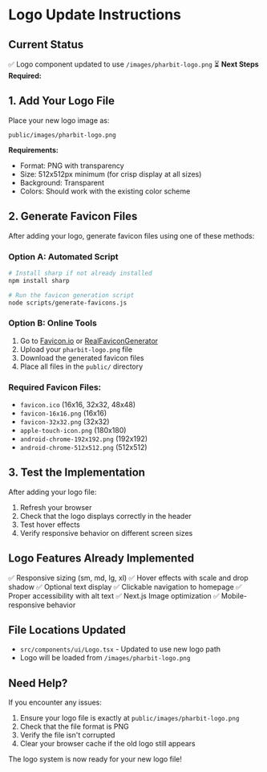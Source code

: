 # Logo Update Instructions

## Current Status
✅ Logo component updated to use `/images/pharbit-logo.png`
⏳ **Next Steps Required:**

## 1. Add Your Logo File
Place your new logo image as:
```
public/images/pharbit-logo.png
```

**Requirements:**
- Format: PNG with transparency
- Size: 512x512px minimum (for crisp display at all sizes)
- Background: Transparent
- Colors: Should work with the existing color scheme

## 2. Generate Favicon Files
After adding your logo, generate favicon files using one of these methods:

### Option A: Automated Script
```bash
# Install sharp if not already installed
npm install sharp

# Run the favicon generation script
node scripts/generate-favicons.js
```

### Option B: Online Tools
1. Go to [Favicon.io](https://favicon.io/) or [RealFaviconGenerator](https://realfavicongenerator.net/)
2. Upload your `pharbit-logo.png` file
3. Download the generated favicon files
4. Place all files in the `public/` directory

### Required Favicon Files:
- `favicon.ico` (16x16, 32x32, 48x48)
- `favicon-16x16.png` (16x16)
- `favicon-32x32.png` (32x32)
- `apple-touch-icon.png` (180x180)
- `android-chrome-192x192.png` (192x192)
- `android-chrome-512x512.png` (512x512)

## 3. Test the Implementation
After adding your logo file:
1. Refresh your browser
2. Check that the logo displays correctly in the header
3. Test hover effects
4. Verify responsive behavior on different screen sizes

## Logo Features Already Implemented
✅ Responsive sizing (sm, md, lg, xl)
✅ Hover effects with scale and drop shadow
✅ Optional text display
✅ Clickable navigation to homepage
✅ Proper accessibility with alt text
✅ Next.js Image optimization
✅ Mobile-responsive behavior

## File Locations Updated
- `src/components/ui/Logo.tsx` - Updated to use new logo path
- Logo will be loaded from `/images/pharbit-logo.png`

## Need Help?
If you encounter any issues:
1. Ensure your logo file is exactly at `public/images/pharbit-logo.png`
2. Check that the file format is PNG
3. Verify the file isn't corrupted
4. Clear your browser cache if the old logo still appears

The logo system is now ready for your new logo file!